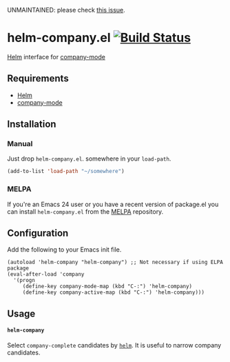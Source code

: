UNMAINTAINED: please check [this issue](https://github.com/manuel-uberti/helm-company/issues/10).

helm-company.el [![Build Status](https://travis-ci.org/yasuyk/helm-company.png)](https://travis-ci.org/yasuyk/helm-company)
============

[Helm] interface for [company-mode]

## Requirements

- [Helm]
- [company-mode]

## Installation

### Manual

Just drop `helm-company.el`. somewhere in your `load-path`.

```lisp
(add-to-list 'load-path "~/somewhere")
```

### MELPA

If you're an Emacs 24 user or you have a recent version of package.el
you can install `helm-company.el` from the [MELPA](http://melpa.milkbox.net/) repository.

## Configuration

Add the following to your Emacs init file.

    (autoload 'helm-company "helm-company") ;; Not necessary if using ELPA package
    (eval-after-load 'company
      '(progn
         (define-key company-mode-map (kbd "C-:") 'helm-company)
         (define-key company-active-map (kbd "C-:") 'helm-company)))

## Usage

####  `helm-company`

Select `company-complete` candidates by [`helm`][helm].
It is useful to narrow company candidates.

[Helm]:http://emacs-helm.github.io/helm/
[company-mode]:http://company-mode.github.io/
